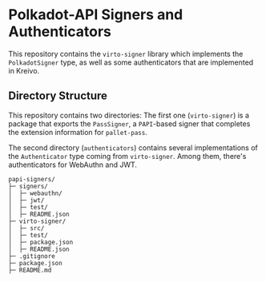 # Polkadot-API Signers and Authenticators

This repository contains the `virto-signer` library which implements the `PolkadotSigner` type, as well
as some authenticators that are implemented in Kreivo.

## Directory Structure

This repository contains two directories: The first one (`virto-signer`) is a package that exports the `PassSigner`,
a `PAPI`-based signer that completes the extension information for `pallet-pass`.

The second directory (`authenticators`) contains several implementations of the `Authenticator` type coming from
`virto-signer`. Among them, there's authenticators for WebAuthn and JWT.

```
papi-signers/
├─ signers/
│  ├─ webauthn/
│  ├─ jwt/
│  ├─ test/
│  ├─ README.json
├─ virto-signer/
│  ├─ src/
│  ├─ test/
│  ├─ package.json
│  ├─ README.json
├─ .gitignore
├─ package.json
├─ README.md
```

